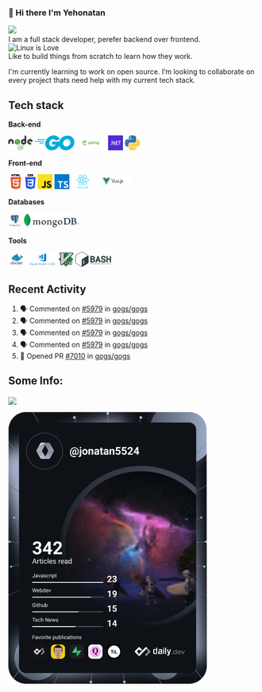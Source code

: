 ### 👋 Hi there I'm Yehonatan

<a href="https://www.linkedin.com/in/jonatan-ezron-40055b217/"><img src="https://img.shields.io/badge/LinkedIn-0077B5?style=for-the-badge&logo=linkedin&logoColor=white" /></a>  
I am a full stack developer, perefer backend over frontend.  
 ![Linux](https://img.shields.io/badge/Linux-FCC624?style=for-the-badge&logo=linux&logoColor=black) is Love  
Like to build things from scratch to learn how they work.

I'm currently learning to work on open source.
I’m looking to collaborate on every project thats need help with my current tech stack.

## Tech stack

**Back-end**

<code><img height="30" src="https://raw.githubusercontent.com/jonatan5524/jonatan5524/master/images/nodejs.png"></code>
<code><img height="30" src="https://raw.githubusercontent.com/jonatan5524/jonatan5524/master/images/go.png"></code>
<code><img height="30" src="https://raw.githubusercontent.com/jonatan5524/jonatan5524/master/images/spring.png"></code>
<code><img height="30" src="https://raw.githubusercontent.com/jonatan5524/jonatan5524/master/images/dotnet.png"></code>
<code><img height="30" src="https://raw.githubusercontent.com/jonatan5524/jonatan5524/master/images/python.png"></code>

**Front-end**

<code><img height="30" src="https://raw.githubusercontent.com/jonatan5524/jonatan5524/main/images/html.png"></code>
<code><img height="30" src="https://raw.githubusercontent.com/jonatan5524/jonatan5524/main/images/css3.png"></code>
<code><img height="30" src="https://raw.githubusercontent.com/jonatan5524/jonatan5524/main/images/js.png"></code>
<code><img height="30" src="https://raw.githubusercontent.com/jonatan5524/jonatan5524/main/images/ts.png"></code>
<code><img height="30" src="https://raw.githubusercontent.com/jonatan5524/jonatan5524/main/images/reactjs.png"></code>
<code><img height="30" src="https://raw.githubusercontent.com/jonatan5524/jonatan5524/main/images/vuejs.png"></code>

**Databases**

<code><img height="30" src="https://raw.githubusercontent.com/jonatan5524/jonatan5524/main/images/postgresql.png"></code>
<code><img height="30" src="https://raw.githubusercontent.com/jonatan5524/jonatan5524/main/images/mongodb.png"></code>

**Tools**

<code><img height="30" src="https://raw.githubusercontent.com/jonatan5524/jonatan5524/main/images/docker.png"></code>
<code><img height="30" src="https://raw.githubusercontent.com/jonatan5524/jonatan5524/main/images/vscode.png"></code>
<code><img height="30" src="https://raw.githubusercontent.com/jonatan5524/jonatan5524/main/images/vim.png"></code>
<code><img height="30" src="https://raw.githubusercontent.com/jonatan5524/jonatan5524/main/images/bash.png"></code>

## Recent Activity

<!--START_SECTION:activity-->

1. 🗣 Commented on [#5979](https://github.com/gogs/gogs/issues/5979) in [gogs/gogs](https://github.com/gogs/gogs)
2. 🗣 Commented on [#5979](https://github.com/gogs/gogs/issues/5979) in [gogs/gogs](https://github.com/gogs/gogs)
3. 🗣 Commented on [#5979](https://github.com/gogs/gogs/issues/5979) in [gogs/gogs](https://github.com/gogs/gogs)
4. 🗣 Commented on [#5979](https://github.com/gogs/gogs/issues/5979) in [gogs/gogs](https://github.com/gogs/gogs)
5. 💪 Opened PR [#7010](https://github.com/gogs/gogs/pull/7010) in [gogs/gogs](https://github.com/gogs/gogs)
<!--END_SECTION:activity-->

## Some Info:

<img align="center" src="https://github-readme-stats.vercel.app/api?username=jonatan5524" />

<a href="https://app.daily.dev/DailyDevTips"><img src="https://github.com/jonatan5524/jonatan5524/blob/main/devcard.svg" width="400" alt="Jonatan Ezron's Dev Card"/></a>
